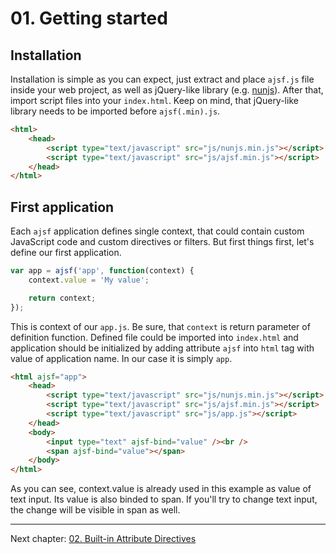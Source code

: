# 01. Getting started

## Installation
Installation is simple as you can expect, just extract and place `ajsf.js` file inside your web project, as well as jQuery-like library (e.g. [nunjs](https://github.com/tvrzna/nunjs)).
After that, import script files into your `index.html`. Keep on mind, that jQuery-like library needs to be imported before `ajsf(.min).js`.

```html
<html>
	<head>
		<script type="text/javascript" src="js/nunjs.min.js"></script>
		<script type="text/javascript" src="js/ajsf.min.js"></script>
	</head>
</html>
```

## First application
Each `ajsf` application defines single context, that could contain custom JavaScript code and custom directives or filters. But first things first, let's define our first application.


```javascript
var app = ajsf('app', function(context) {
	context.value = 'My value';

	return context;
});
```
This is context of our `app.js`. Be sure, that `context` is return parameter of definition function. Defined file could be imported into `index.html` and application should be initialized by adding attribute `ajsf` into `html` tag with value of application name. In our case it is simply `app`.

```html
<html ajsf="app">
	<head>
		<script type="text/javascript" src="js/nunjs.min.js"></script>
		<script type="text/javascript" src="js/ajsf.min.js"></script>
		<script type="text/javascript" src="js/app.js"></script>
	</head>
	<body>
		<input type="text" ajsf-bind="value" /><br />
		<span ajsf-bind="value"></span>
	</body>
</html>
```
As you can see, context.value is already used in this example as value of text input. Its value is also binded to span. If you'll try to change text input, the change will be visible in span as well.

---

Next chapter: [02. Built-in Attribute Directives](02.builtin-attribute-directives.md)